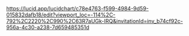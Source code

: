 https://lucid.app/lucidchart/c78e4763-f599-4984-9d59-015832dafb18/edit?viewport_loc=-114%2C-792%2C2220%2C990%2C63R7aUGk-IRQ&invitationId=inv_b74cf92c-956a-4c30-a238-7d659485351d